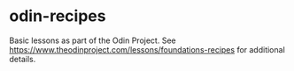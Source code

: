 # odin-recipes
Basic lessons as part of the Odin Project. See https://www.theodinproject.com/lessons/foundations-recipes for additional details.